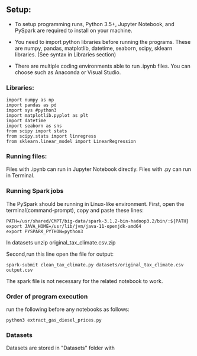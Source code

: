 ## Setup:

- To setup programming runs, Python 3.5+, Jupyter Notebook, and PySpark are required to install on your machine.
- You need to import python libraries before running the programs. These are numpy, pandas, matplotlib, datetime, seaborn, scipy, sklearn libraries. (See syntax in Libraries section)

- There are multiple coding environments able to run .ipynb files. You can choose such as Anaconda or Visual Studio.


### Libraries:

```
import numpy as np
import pandas as pd
import sys #python3 
import matplotlib.pyplot as plt
import datetime
import seaborn as sns
from scipy import stats
from scipy.stats import linregress
from sklearn.linear_model import LinearRegression
```

### Running files:

Files with .ipynb can run in Jupyter Notebook directly. Files with .py can run in Terminal.


### Running Spark jobs
The PySpark should be running in Linux-like environment. First, open the terminal(command-prompt), copy and paste these lines:

```
PATH=/usr/shared/CMPT/big-data/spark-3.1.2-bin-hadoop3.2/bin/:${PATH}
export JAVA_HOME=/usr/lib/jvm/java-11-openjdk-amd64
export PYSPARK_PYTHON=python3
```

In datasets unzip original_tax_climate.csv.zip


Second,run this line open the file for output:

```
spark-submit clean_tax_climate.py datasets/original_tax_climate.csv output.csv
```
The spark file is not necessary for the related notebook to work.


### Order of program execution
run the following before any notebooks as follows:

```
python3 extract_gas_diesel_prices.py
```


### Datasets
Datasets are stored in "Datasets" folder with